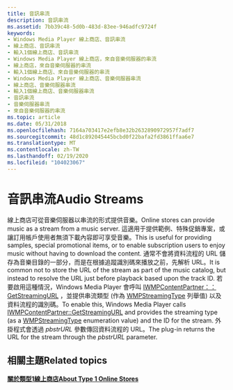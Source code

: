 ```yaml
---
title: 音訊串流
description: 音訊串流
ms.assetid: 7bb39c48-5d0b-483d-83ee-946adfc9724f
keywords:
- Windows Media Player 線上商店、音訊串流
- 線上商店、音訊串流
- 輸入1個線上商店、音訊串流
- Windows Media Player 線上商店，來自音樂伺服器的串流
- 線上商店，來自音樂伺服器的串流
- 輸入1個線上商店、來自音樂伺服器的串流
- Windows Media Player 線上商店、音樂伺服器串流
- 線上商店、音樂伺服器串流
- 輸入1個線上商店、音樂伺服器串流
- 音訊串流
- 音樂伺服器串流
- 來自音樂伺服器的串流
ms.topic: article
ms.date: 05/31/2018
ms.openlocfilehash: 7164a703417e2efb8e32b2632890972957f7adf7
ms.sourcegitcommit: 48d1c892045445bcbd0f22bafa2fd3861ffaa6e7
ms.translationtype: MT
ms.contentlocale: zh-TW
ms.lasthandoff: 02/19/2020
ms.locfileid: "104023067"
---
```

# <a name="audio-streams"></a><span data-ttu-id="4d8a9-115">音訊串流</span><span class="sxs-lookup"><span data-stu-id="4d8a9-115">Audio Streams</span></span>

<span data-ttu-id="4d8a9-116">線上商店可從音樂伺服器以串流的形式提供音樂。</span><span class="sxs-lookup"><span data-stu-id="4d8a9-116">Online stores can provide music as a stream from a music server.</span></span> <span data-ttu-id="4d8a9-117">這適用于提供範例、特殊促銷專案，或讓訂用帳戶使用者無須下載內容即可享受音樂。</span><span class="sxs-lookup"><span data-stu-id="4d8a9-117">This is useful for providing samples, special promotional items, or to enable subscription users to enjoy music without having to download the content.</span></span> <span data-ttu-id="4d8a9-118">通常不會將資料流程的 URL 儲存為音樂目錄的一部分，而是在根據追蹤識別碼來播放之前，先解析 URL。</span><span class="sxs-lookup"><span data-stu-id="4d8a9-118">It is common not to store the URL of the stream as part of the music catalog, but instead to resolve the URL just before playback based upon the track ID.</span></span> <span data-ttu-id="4d8a9-119">若要啟用這種情況，Windows Media Player 會呼叫 [IWMPContentPartner：： GetStreamingURL](/previous-versions/windows/desktop/api/contentpartner/nf-contentpartner-iwmpcontentpartner-getstreamingurl) ，並提供串流類型 (作為 [WMPStreamingType](/previous-versions/windows/desktop/api/contentpartner/ne-contentpartner-wmpstreamingtype) 列舉值) 以及資料流程的識別碼。</span><span class="sxs-lookup"><span data-stu-id="4d8a9-119">To enable this, Windows Media Player calls [IWMPContentPartner::GetStreamingURL](/previous-versions/windows/desktop/api/contentpartner/nf-contentpartner-iwmpcontentpartner-getstreamingurl) and provides the streaming type (as a [WMPStreamingType](/previous-versions/windows/desktop/api/contentpartner/ne-contentpartner-wmpstreamingtype) enumeration value) and the ID for the stream.</span></span> <span data-ttu-id="4d8a9-120">外掛程式會透過 *pbstrURL* 參數傳回資料流程的 URL。</span><span class="sxs-lookup"><span data-stu-id="4d8a9-120">The plug-in returns the URL for the stream through the *pbstrURL* parameter.</span></span>

## <a name="related-topics"></a><span data-ttu-id="4d8a9-121">相關主題</span><span class="sxs-lookup"><span data-stu-id="4d8a9-121">Related topics</span></span>

<dl> <dt>

[<span data-ttu-id="4d8a9-122">**關於類型1線上商店**</span><span class="sxs-lookup"><span data-stu-id="4d8a9-122">**About Type 1 Online Stores**</span></span>](about-type-1-online-stores.md)
</dt> </dl>

 

 




